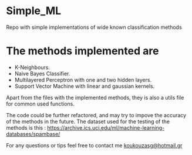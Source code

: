 # Simple_ML
Repo with simple implementations of wide known classification methods

# The methods implemented are 
 - K-Neighbours.
 - Naive Bayes Classifier.
 - Multilayered Perceptron with one and two hidden layers.
 - Support Vector Machine with linear and gaussian kernels.

Apart from the files with the implemented methods, they is also a utils file for common used functions.

The code could be further refactored, and may try to impove the accuracy of the methods in the future.
The dataset used for the testing of the methods is this : https://archive.ics.uci.edu/ml/machine-learning-databases/spambase/

For any questions or tips feel free to contact me koukouzasg@hotmail.gr
